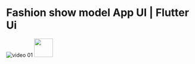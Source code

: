 # Fashion show model App UI | Flutter Ui


![video 01](https://user-images.githubusercontent.com/33403844/152975845-2f93d8dc-ba3f-4bbe-90ec-774de39afde1.png)
<img src=[https://user-images.githubusercontent.com/33403844/152975845-2f93d8dc-ba3f-4bbe-90ec-774de39afde1.png] width=50>
